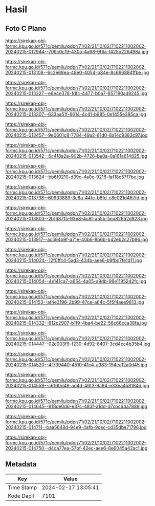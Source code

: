 # Hasil

## Foto C Plano

https://sirekap-obj-formc.kpu.go.id/571c/pemilu/pdpr/71/02/21/10/02/7102211002002-20240215-012944--709c0cf9-430a-4a98-9f6a-f425b226498a.jpg

https://sirekap-obj-formc.kpu.go.id/571c/pemilu/pdpr/71/02/21/10/02/7102211002002-20240215-013108--6c2e68ea-48e0-4054-b84e-8c696884ffbe.jpg

https://sirekap-obj-formc.kpu.go.id/571c/pemilu/pdpr/71/02/21/10/02/7102211002002-20240215-013227--e6e4e378-fdfc-4477-b0a7-857190ad9245.jpg

https://sirekap-obj-formc.kpu.go.id/571c/pemilu/pdpr/71/02/21/10/02/7102211002002-20240215-013307--633aa51f-6614-4c41-b985-0e1455e385ca.jpg

https://sirekap-obj-formc.kpu.go.id/571c/pemilu/pdpr/71/02/21/10/02/7102211002002-20240215-013457--9e0601c8-7784-49a2-81d0-8a14c9383c97.jpg

https://sirekap-obj-formc.kpu.go.id/571c/pemilu/pdpr/71/02/21/10/02/7102211002002-20240215-013542--6c4f8a2a-902b-4726-be8a-0a161a614825.jpg

https://sirekap-obj-formc.kpu.go.id/571c/pemilu/pdpr/71/02/21/10/02/7102211002002-20240215-013624--bb6f9210-d39c-4a0c-9216-faf18c57f7be.jpg

https://sirekap-obj-formc.kpu.go.id/571c/pemilu/pdpr/71/02/21/10/02/7102211002002-20240215-013738--60933889-3c8a-44fe-b8fd-c8e021d467fd.jpg

https://sirekap-obj-formc.kpu.go.id/571c/pemilu/pdpr/71/02/21/10/02/7102211002002-20240215-013803--2b168715-93e8-4c8f-a55b-5ea82652d923.jpg

https://sirekap-obj-formc.kpu.go.id/571c/pemilu/pdpr/71/02/21/10/02/7102211002002-20240215-013917--ac594b9f-a71e-40b6-8b6b-b42eb2c27b96.jpg

https://sirekap-obj-formc.kpu.go.id/571c/pemilu/pdpr/71/02/21/10/02/7102211002002-20240215-014024--12f0ffc4-5ad3-434b-aee6-b9fbc7fe1d11.jpg

https://sirekap-obj-formc.kpu.go.id/571c/pemilu/pdpr/71/02/21/10/02/7102211002002-20240215-014054--4e141ca7-a654-4a05-a9db-96e1195242fc.jpg

https://sirekap-obj-formc.kpu.go.id/571c/pemilu/pdpr/71/02/21/10/02/7102211002002-20240215-014153--af4e3196-2b99-47ce-a64c-5f5f4aee9813.jpg

https://sirekap-obj-formc.kpu.go.id/571c/pemilu/pdpr/71/02/21/10/02/7102211002002-20240215-014332--812c2907-b1f9-4ba4-be22-56c66cca38fa.jpg

https://sirekap-obj-formc.kpu.go.id/571c/pemilu/pdpr/71/02/21/10/02/7102211002002-20240215-014447--02c003f9-f230-4d92-8407-3cd4cc4b35b4.jpg

https://sirekap-obj-formc.kpu.go.id/571c/pemilu/pdpr/71/02/21/10/02/7102211002002-20240215-014520--4f739440-4510-41c4-a383-194ea12a0d45.jpg

https://sirekap-obj-formc.kpu.go.id/571c/pemilu/pdpr/71/02/21/10/02/7102211002002-20240215-014559--c6f60d48-ad4d-46f3-9a94-e33ea458184d.jpg

https://sirekap-obj-formc.kpu.go.id/571c/pemilu/pdpr/71/02/21/10/02/7102211002002-20240215-014645--818de0d6-e37c-483f-a1dd-d7cbc64a7889.jpg

https://sirekap-obj-formc.kpu.go.id/571c/pemilu/pdpr/71/02/21/10/02/7102211002002-20240215-014711--baa5648d-94e9-4afb-9cec-cd35dbe71796.jpg

https://sirekap-obj-formc.kpu.go.id/571c/pemilu/pdpr/71/02/21/10/02/7102211002002-20240215-014750--d4da77ea-57bf-42ec-aee6-8e6045a42ac1.jpg


## Metadata

| Key        | Value               |
| ---------- | ------------------- |
| Time Stamp | 2024-02-17 13:05:41 |
| Kode Dapil | 7101                |



